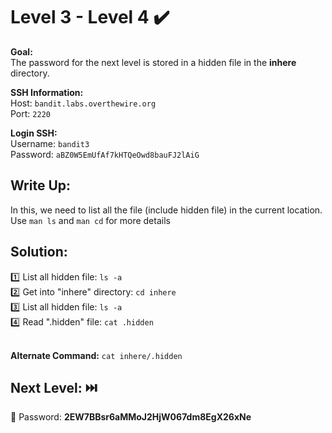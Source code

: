 # Level 3 - Level 4 :heavy_check_mark:

**Goal:**<br>
The password for the next level is stored in a hidden file in the <b>inhere</b> directory.<br>

**SSH Information:**<br>
Host: `bandit.labs.overthewire.org`<br>
Port: `2220`<br>

**Login SSH:**<br>
Username: `bandit3`<br>
Password: `aBZ0W5EmUfAf7kHTQeOwd8bauFJ2lAiG`<br>

## Write Up:<br>

In this, we need to list all the file (include hidden file) in the current location.<br>
Use `man ls` and `man cd` for more details<br>

## Solution:<br>
:one: List all hidden file: `ls -a`<br>
:two: Get into "inhere" directory: `cd inhere`<br>
:three: List all hidden file: `ls -a`<br>
:four: Read ".hidden" file: `cat .hidden`<br><br>

<b>Alternate Command:</b> `cat inhere/.hidden`<br>

## Next Level: :next_track_button:<br>
:key: Password: <b>2EW7BBsr6aMMoJ2HjW067dm8EgX26xNe</b>

